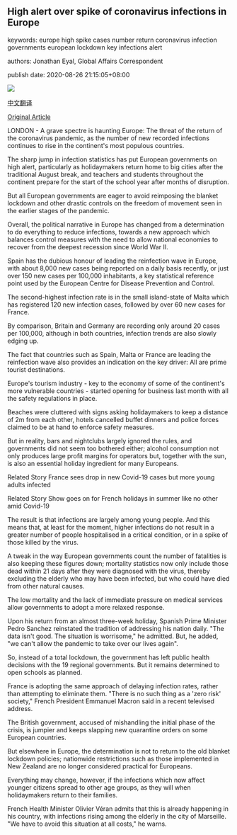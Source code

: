 ## High alert over spike of coronavirus infections in Europe

keywords: europe high spike cases number return coronavirus infection governments european lockdown key infections alert

authors: Jonathan Eyal, Global Affairs Correspondent

publish date: 2020-08-26 21:15:05+08:00

![](https://www.straitstimes.com/sites/default/files/styles/x_large/public/articles/2020/08/26/tl-europe-e-260820.jpg?itok=qklmLeQ_)

[中文翻译](High%20alert%20over%20spike%20of%20coronavirus%20infections%20in%20Europe_zh.md)

[Original Article](https://www.straitstimes.com/world/europe/high-alert-over-spike-of-coronavirus-infections-in-europe)

LONDON - A grave spectre is haunting Europe: The threat of the return of the coronavirus pandemic, as the number of new recorded infections continues to rise in the continent's most populous countries.

The sharp jump in infection statistics has put European governments on high alert, particularly as holidaymakers return home to big cities after the traditional August break, and teachers and students throughout the continent prepare for the start of the school year after months of disruption.

But all European governments are eager to avoid reimposing the blanket lockdown and other drastic controls on the freedom of movement seen in the earlier stages of the pandemic.

Overall, the political narrative in Europe has changed from a determination to do everything to reduce infections, towards a new approach which balances control measures with the need to allow national economies to recover from the deepest recession since World War II.

Spain has the dubious honour of leading the reinfection wave in Europe, with about 8,000 new cases being reported on a daily basis recently, or just over 150 new cases per 100,000 inhabitants, a key statistical reference point used by the European Centre for Disease Prevention and Control.

The second-highest infection rate is in the small island-state of Malta which has registered 120 new infection cases, followed by over 60 new cases for France.

By comparison, Britain and Germany are recording only around 20 cases per 100,000, although in both countries, infection trends are also slowly edging up.

The fact that countries such as Spain, Malta or France are leading the reinfection wave also provides an indication on the key driver: All are prime tourist destinations.

Europe's tourism industry - key to the economy of some of the continent's more vulnerable countries - started opening for business last month with all the safety regulations in place.

Beaches were cluttered with signs asking holidaymakers to keep a distance of 2m from each other, hotels cancelled buffet dinners and police forces claimed to be at hand to enforce safety measures.

But in reality, bars and nightclubs largely ignored the rules, and governments did not seem too bothered either; alcohol consumption not only produces large profit margins for operators but, together with the sun, is also an essential holiday ingredient for many Europeans.

Related Story France sees drop in new Covid-19 cases but more young adults infected

Related Story Show goes on for French holidays in summer like no other amid Covid-19

The result is that infections are largely among young people. And this means that, at least for the moment, higher infections do not result in a greater number of people hospitalised in a critical condition, or in a spike of those killed by the virus.

A tweak in the way European governments count the number of fatalities is also keeping these figures down; mortality statistics now only include those dead within 21 days after they were diagnosed with the virus, thereby excluding the elderly who may have been infected, but who could have died from other natural causes.

The low mortality and the lack of immediate pressure on medical services allow governments to adopt a more relaxed response.

Upon his return from an almost three-week holiday, Spanish Prime Minister Pedro Sanchez reinstated the tradition of addressing his nation daily. "The data isn't good. The situation is worrisome," he admitted. But, he added, "we can't allow the pandemic to take over our lives again".

So, instead of a total lockdown, the government has left public health decisions with the 19 regional governments. But it remains determined to open schools as planned.

France is adopting the same approach of delaying infection rates, rather than attempting to eliminate them. "There is no such thing as a 'zero risk' society," French President Emmanuel Macron said in a recent televised address.

The British government, accused of mishandling the initial phase of the crisis, is jumpier and keeps slapping new quarantine orders on some European countries.

But elsewhere in Europe, the determination is not to return to the old blanket lockdown policies; nationwide restrictions such as those implemented in New Zealand are no longer considered practical for Europeans.

Everything may change, however, if the infections which now affect younger citizens spread to other age groups, as they will when holidaymakers return to their families.

French Health Minister Olivier Véran admits that this is already happening in his country, with infections rising among the elderly in the city of Marseille. "We have to avoid this situation at all costs," he warns.
